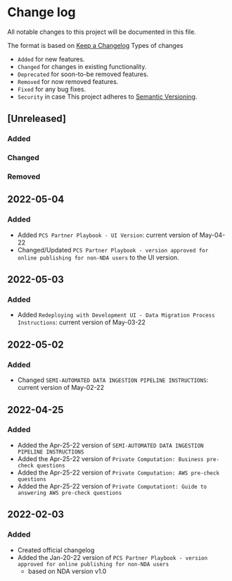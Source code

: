 # Change log
All notable changes to this project will be documented in this file.

The format is based on [Keep a Changelog](https://keepachangelog.com/en/1.0.0/)
Types of changes
  - `Added` for new features.
  - `Changed` for changes in existing functionality.
  - `Deprecated` for soon-to-be removed features.
  - `Removed` for now removed features.
  - `Fixed` for any bug fixes.
  - `Security` in case
This project adheres to [Semantic Versioning](https://semver.org/spec/v2.0.0.html).

## [Unreleased]
### Added

### Changed

### Removed

## 2022-05-04
### Added
  - Added `PCS Partner Playbook - UI Version`: current version of May-04-22
  - Changed/Updated `PCS Partner Playbook - version approved for online publishing for non-NDA users` to the UI version.

## 2022-05-03
### Added
  - Added `Redeploying with Development UI - Data Migration Process Instructions`: current version of May-03-22
## 2022-05-02
### Added
  - Changed `SEMI-AUTOMATED DATA INGESTION PIPELINE INSTRUCTIONS`: current version of May-02-22

## 2022-04-25
### Added
  - Added the Apr-25-22 version of `SEMI-AUTOMATED DATA INGESTION PIPELINE INSTRUCTIONS`
  - Added the Apr-25-22 version of `Private Computation: Business pre-check questions`
  - Added the Apr-25-22 version of `Private Computation: AWS pre-check questions`
  - Added the Apr-25-22 version of `Private Computationt: Guide to answering AWS pre-check questions`

## 2022-02-03
### Added
  - Created official changelog
  - Added the Jan-20-22 version of `PCS Partner Playbook - version approved for online publishing for non-NDA users`
    * based on NDA version v1.0

